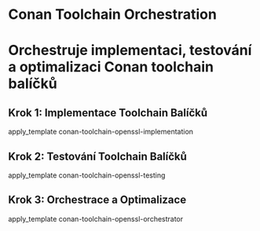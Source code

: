 # Conan Toolchain Orchestration
# Orchestruje implementaci, testování a optimalizaci Conan toolchain balíčků

## Krok 1: Implementace Toolchain Balíčků
apply_template conan-toolchain-openssl-implementation

## Krok 2: Testování Toolchain Balíčků
apply_template conan-toolchain-openssl-testing

## Krok 3: Orchestrace a Optimalizace
apply_template conan-toolchain-openssl-orchestrator
